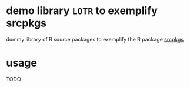 demo library `LOTR` to exemplify srcpkgs
=========================================

dummy library of R source packages to exemplify the R package 
[srcpkgs](https://github.com/kforner/srcpkgs)

# usage
TODO